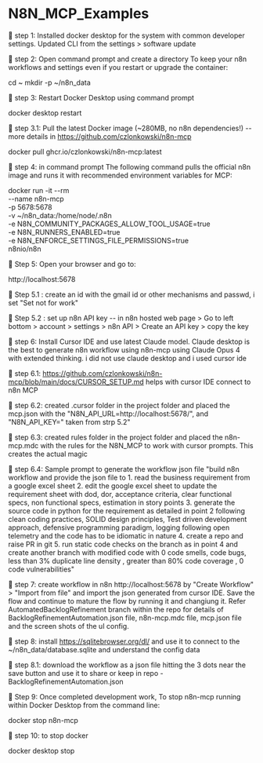 # N8N_MCP_Examples

🎯 step 1: Installed docker desktop for the system with common developer settings. Updated CLI from the settings > software update

🎯 step 2: Open command prompt and create a directory To keep your n8n workflows and settings even if you restart or upgrade the container:

cd ~
mkdir -p ~/n8n_data

🎯 step 3: Restart Docker Desktop using command prompt

docker desktop restart

🎯 step 3.1: Pull the latest Docker image (~280MB, no n8n dependencies!) -- more details in https://github.com/czlonkowski/n8n-mcp 

docker pull ghcr.io/czlonkowski/n8n-mcp:latest

🎯 step 4: in command prompt The following command pulls the official n8n image and runs it with recommended environment variables for MCP:

docker run -it --rm \
  --name n8n-mcp \
  -p 5678:5678 \
  -v ~/n8n_data:/home/node/.n8n \
  -e N8N_COMMUNITY_PACKAGES_ALLOW_TOOL_USAGE=true \
  -e N8N_RUNNERS_ENABLED=true \
  -e N8N_ENFORCE_SETTINGS_FILE_PERMISSIONS=true \
  n8nio/n8n

 🎯 Step 5: Open your browser and go to: 
  
  http://localhost:5678

 🎯 Step 5.1 : create an id with the gmail id or other mechanisms and passwd, i set "Set not for work" 
 
 🎯 Step 5.2 : set up n8n API key -- in n8n hosted web page > Go to left bottom > account > settings > n8n API > Create an API key > copy the key

 🎯 step 6: Install Cursor IDE and use latest Claude model. Claude desktop is the best to generate n8n workflow using n8n-mcp using Claude Opus 4 with extended thinking. i did not use claude desktop and i used cursor ide

 🎯 step 6.1: https://github.com/czlonkowski/n8n-mcp/blob/main/docs/CURSOR_SETUP.md helps with cursor IDE connect to n8n MCP

 🎯 step 6.2: created .cursor folder in  the project folder and placed the mcp.json with the "N8N_API_URL=http://localhost:5678/", and "N8N_API_KEY=" taken from strp 5.2"
 
 🎯 step 6.3: created rules folder in  the project folder and placed the n8n-mcp.mdc with the rules for the N8N_MCP to work with cursor prompts. This creates the actual magic
 
 🎯 step 6.4: Sample prompt to generate the workflow json file "build n8n workflow and provide the json file to 1. read the business requirement from a google excel sheet 2. edit the google excel sheet to update the requirement sheet with dod, dor, acceptance criteria, clear functional specs, non functional specs, estimation in story points 3. generate the source code in python for the requirement as detailed in point 2 following clean coding practices, SOLID design principles, Test driven development approach, defensive programming paradigm, logging following open telemetry and the code has to be idiomatic in nature 4. create a repo and raise PR in git  5. run static code checks on the branch as in point 4 and create another branch with modified code  with 0 code smells, code bugs, less than 3% duplicate line density , greater than 80% code coverage , 0 code vulnerabilities"

 🎯 step 7: create workflow in n8n http://localhost:5678 by "Create Workflow" > "Import from file" and import the json generated from cursor IDE. Save the flow and continue to mature the flow by running it and changiung it. Refer AutomatedBacklogRefinement branch within the repo for details of BacklogRefinementAutomation.json file, n8n-mcp.mdc file,  mcp.json file and the screen shots of the uI config. 

 🎯 step 8: install https://sqlitebrowser.org/dl/ and use it to connect to the ~/n8n_data/database.sqlite and understand the config data

 🎯 step 8.1: download the workflow as a json file hitting the 3 dots near the save button and use it to share or keep in repo - BacklogRefinementAutomation.json

 🎯 Step 9: Once completed development work, To stop n8n-mcp running within Docker Desktop from the command line:
  
docker stop n8n-mcp
  
 🎯 step 10: to stop docker

docker desktop stop
  
